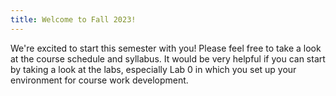 ```yaml
---
title: Welcome to Fall 2023!
---
```


We're excited to start this semester with you! Please feel free to take a look at the course schedule and syllabus.
It would be very helpful if you can start by taking a look at the labs, especially Lab 0 in which you set up your environment for course work development.
